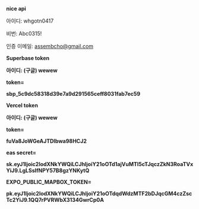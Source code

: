 **nice api**

아이디: whgotn0417

비번: Abc0315!



인증 이메일: assembcho@gmail.com



**Superbase token**

**아이디: (구글) wewew**



**token=**

**sbp\_5c9dc58318d39e7a9d291565ceff8031fab7ec59**







**Vercel token**

**아이디: (구글) wewew**



**token=**

**fuVa8JoWGeAJTDIbwa98HCJ2**





**eas secret=**



**sk.eyJ1Ijoic2lodXNkYWQiLCJhIjoiY21oOTd1ajVuMTI5cTJqczZkN3RoaTVxYiJ9.LgLSsIfNPY57B8gzYNKytQ**



**EXPO\_PUBLIC\_MAPBOX\_TOKEN=**



**pk.eyJ1Ijoic2lodXNkYWQiLCJhIjoiY21oOTdqdWdzMTF2bDJqcGM4czZscTc2YiJ9.1QQ7rPVRWbX3134GwrCp0A**


